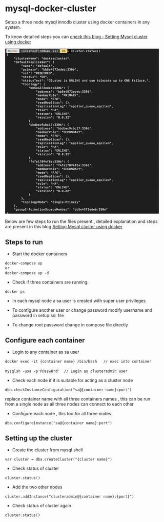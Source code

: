 # mysql-docker-cluster

Setup a three node mysql innodb cluster using docker containers in any system.

To know detailed steps you can [check this blog - Setting Mysql cluster using docker](https://diptochakrabarty.medium.com/f0e405d03762)

![mysql cluster](proper-cluster.png)


Below are few steps to run the files present , detailed explanation and steps are present in this blog [Setting Mysql cluster using docker](https://diptochakrabarty.medium.com/f0e405d03762)

## Steps to run

- Start the docker containers
```
docker-compose up
or
docker-compose up -d
```

- Check if three containers are running
```
docker ps
```

- In each mysql node a sa user is created with super user privileges

- To configure another user or change password modify username and password in setup.sql file

- To change root password change in compose file directly

## Configure each container

- Login to any container as sa user
```
docker exec -it {container name} /bin/bash   // exec into container

mysqlsh -usa -p'P@ssw0rd'  // Login as clusteradmin user
```

- Check each node if it is suitable for acting as a cluster node
```
dba.checkInstanceConfiguration("sa@{container name}:port")
```
replace container name with all three containers names , this can be run from a single node as all three nodes can connect to each other

- Configure each node , this too for all three nodes
```
dba.configureInstance("sa@{container name}:port")
```

## Setting up the cluster

- Create the cluster from mysql shell
```
var cluster = dba.createCluster("{cluster name}")
```

- Check status of cluster
```
cluster.status()
```

- Add the two other nodes
```
cluster.addInstance("clusteradmin@{container name}:{port}")
```

- Check status of cluster again
```
cluster.status()
```
